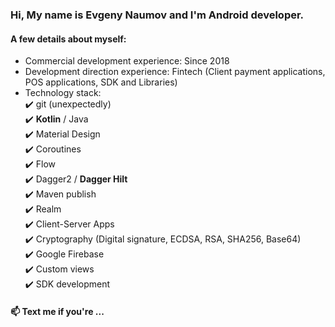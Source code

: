 ### Hi, My name is Evgeny Naumov and I'm Android developer.
#### A few details about myself:
- Commercial development experience: Since 2018
- Development direction experience: Fintech (Client payment applications, POS applications, SDK and Libraries)
- Technology stack: 
<br />:heavy_check_mark: git (unexpectedly)
<br />:heavy_check_mark: **Kotlin** / Java
<br />:heavy_check_mark: Material Design
<br />:heavy_check_mark: Coroutines
<br />:heavy_check_mark: Flow
<br />:heavy_check_mark: Dagger2 / **Dagger Hilt**
<br />:heavy_check_mark: Maven publish
<br />:heavy_check_mark: Realm
<br />:heavy_check_mark: Client-Server Apps
<br />:heavy_check_mark: Cryptography (Digital signature, ECDSA, RSA, SHA256, Base64)
<br />:heavy_check_mark: Google Firebase
<br />:heavy_check_mark: Custom views
<br />:heavy_check_mark: SDK development


#### 📫 Text me if you're ...
